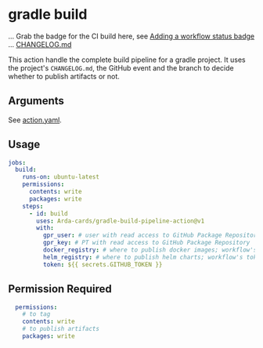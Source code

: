 # gradle build

... Grab the badge for the CI build here, see
[Adding a workflow status badge](https://docs.github.com/en/actions/monitoring-and-troubleshooting-workflows/monitoring-workflows/adding-a-workflow-status-badge) ...
[CHANGELOG.md](CHANGELOG.md)

This action handle the complete build pipeline for a gradle project. It uses the project's `CHANGELOG.md`, the GitHub event and the branch to decide
whether to publish artifacts or not.

## Arguments

See [action.yaml](action.yaml).

## Usage

```yaml
jobs:
  build:
    runs-on: ubuntu-latest
    permissions:
      contents: write
      packages: write
    steps:
      - id: build
        uses: Arda-cards/gradle-build-pipeline-action@v1
        with:
          gpr_user: # user with read access to GitHub Package Repository
          gpr_key: # PT with read access to GitHub Package Repository
          docker_registry: # where to publish docker images; workflow's token need write access to it
          helm_registry: # where to publish helm charts; workflow's token need write access to it
          token: ${{ secrets.GITHUB_TOKEN }}
```

## Permission Required

```yaml
  permissions:
    # to tag
    contents: write
    # to publish artifacts
    packages: write
```

